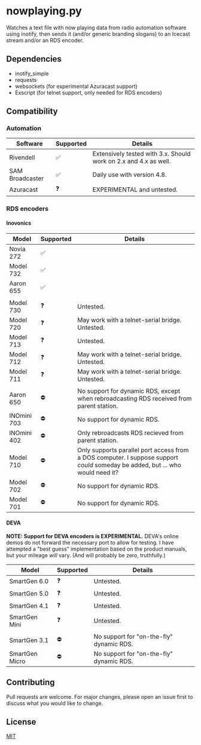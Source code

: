 # nowplaying.py

 Watches a text file with now playing data from radio automation software using inotify, then sends it (and/or generic branding slogans) to an Icecast stream and/or an RDS encoder.

## Dependencies

- inotify_simple
- requests
- websockets (for experimental Azuracast support)
- Exscript (for telnet support, only needed for RDS encoders)

## Compatibility

### Automation

| Software       | Supported | Details                    |
|----------------|-----------|----------------------------|
| Rivendell      | ✅        | Extensively tested with 3.x. Should work on 2.x and 4.x as well. |
| SAM Broadcaster | ✅        | Daily use with version 4.8. |
| Azuracast      | ❓        | EXPERIMENTAL and untested.   |

### RDS encoders

#### Inovonics

| Model          | Supported | Details                    |
|----------------|-----------|----------------------------|
| Novia 272      | ✅        |                            |
| Model 732      | ✅        |                            |
| Aaron 655      | ✅        |                            |
|                |           |                            |
| Model 730      | ❓        | Untested.                  |
| Model 720      | ❓        | May work with a telnet-serial bridge. Untested. |
| Model 713      | ❓        | Untested.                  |
| Model 712      | ❓        | May work with a telnet-serial bridge. Untested. |
| Model 711      | ❓        | May work with a telnet-serial bridge. Untested. |
|                |           |                            |
| Aaron 650      | ⛔        | No support for dynamic RDS, except when rebroadcasting RDS received from parent station. |
| INOmini 703    | ⛔        | No support for dynamic RDS.                     |
| INOmini 402    | ⛔        | Only rebroadcasts RDS recieved from parent station. |
| Model 710      | ⛔        | Only supports parallel port access from a DOS computer. I suppose support *could* someday be added, but ... who would need it? |
| Model 702      | ⛔        | No support for dynamic RDS.                     |
| Model 701      | ⛔        | No support for dynamic RDS.                     |

#### DEVA
**NOTE: Support for DEVA encoders is EXPERIMENTAL.** DEVA's online demos do not forward the necessary port to allow for testing. I have attempted a "best guess" implementation based on the product manuals, but your mileage *will* vary. (And will probably be zero, truthfully.)

| Model          | Supported | Details                    |
|----------------|-----------|----------------------------|
| SmartGen 6.0   | ❓        | Untested.                  |
| SmartGen 5.0   | ❓        | Untested.                  |
| SmartGen 4.1   | ❓        | Untested.                  |
| SmartGen Mini  | ❓        | Untested.                  |
|                |           |                            |
| SmartGen 3.1   | ⛔        | No support for "on-the-fly" dynamic RDS. |
| SmartGen Micro | ⛔        | No support for "on-the-fly" dynamic RDS. |

## Contributing

Pull requests are welcome. For major changes, please open an issue first
to discuss what you would like to change.

## License

[MIT](https://choosealicense.com/licenses/mit/)